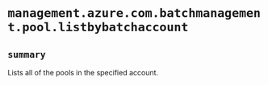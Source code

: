 # `management.azure.com.batchmanagement.pool.listbybatchaccount`

## `summary`
Lists all of the pools in the specified account.


